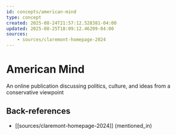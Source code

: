 ```yaml
---
id: concepts/american-mind
type: concept
created: 2025-08-24T21:57:12.528381-04:00
updated: 2025-08-25T18:09:12.46209-04:00
sources:
    - sources/claremont-homepage-2024
---
```


# American Mind

An online publication discussing politics, culture, and ideas from a conservative viewpoint

## Back-references
<!-- Auto-maintained by the system -->
- [[sources/claremont-homepage-2024]] (mentioned_in)

